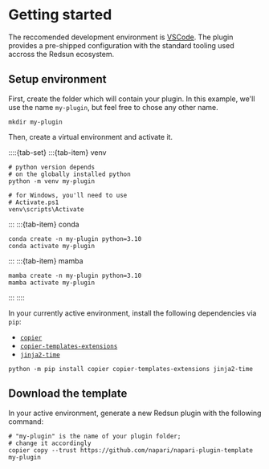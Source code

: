 # Getting started

The reccomended development environment is [VSCode](https://code.visualstudio.com/). The plugin provides a pre-shipped configuration with the standard tooling used accross the Redsun ecosystem.

## Setup environment

First, create the folder which will contain your plugin. In this example, we'll use the name `my-plugin`, but feel free to chose any other name.

```{code-block} shell
mkdir my-plugin
```

Then, create a virtual environment and activate it.

::::{tab-set}
:::{tab-item} venv
```{code-block} shell
# python version depends
# on the globally installed python
python -m venv my-plugin

# for Windows, you'll need to use
# Activate.ps1
venv\scripts\Activate
```
:::
:::{tab-item} conda
```{code-block} shell
conda create -n my-plugin python=3.10
conda activate my-plugin
```
:::
:::{tab-item} mamba
```{code-block} shell
mamba create -n my-plugin python=3.10
mamba activate my-plugin
```
:::
::::

In your currently active environment, install the following dependencies via `pip`:

- [`copier`]
- [`copier-templates-extensions`]
- [`jinja2-time`]

[`copier`]: https://github.com/copier-org/copier
[`copier-templates-extensions`]: https://github.com/copier-org/copier-templates-extensions
[`jinja2-time`]: https://github.com/hackebrot/jinja2-time

```{code-block} shell
python -m pip install copier copier-templates-extensions jinja2-time
```

## Download the template

In your active environment, generate a new Redsun plugin with the following command:

```{code-block} shell
# "my-plugin" is the name of your plugin folder;
# change it accordingly
copier copy --trust https://github.com/napari/napari-plugin-template my-plugin
```